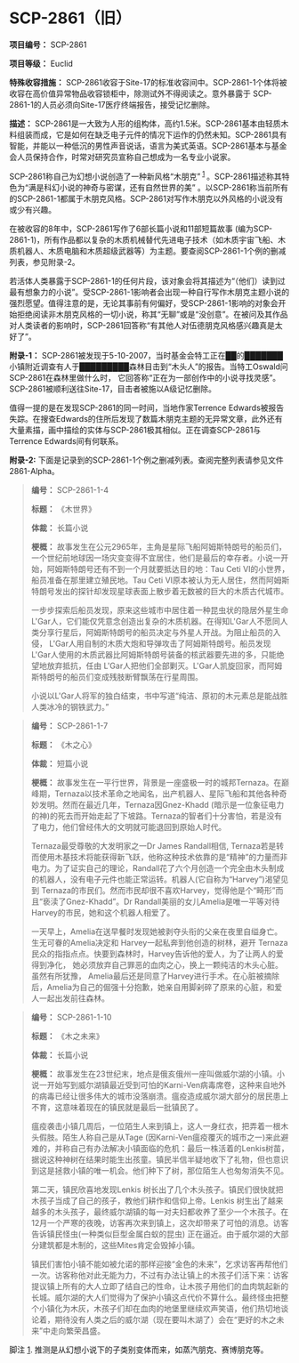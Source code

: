 # SCP-2861（旧）
                        

**项目编号：** SCP-2861

**项目等级：** Euclid

**特殊收容措施：** SCP-2861收容于Site-17的标准收容间中。SCP-2861-1个体将被收容在高价值异常物品收容锁柜中，除测试外不得阅读之。意外暴露于 SCP-2861-1的人员必须向Site-17医疗终端报告，接受记忆删除。

**描述：** SCP-2861是一大致为人形的组构体，高约1.5米。SCP-2861基本由轻质木料组装而成，它是如何在缺乏电子元件的情况下运作的仍然未知。SCP-2861具有智能，并能以一种低沉的男性声音说话，语言为美式英语。SCP-2861基本与基金会人员保持合作，时常对研究员宣称自己想成为一名专业小说家。

SCP-2861称自己为幻想小说创造了一种新风格“木朋克”<sup class='footnoteref'>
 <a shape='rect' class='footnoteref' id='footnoteref-1' href='javascript:;' onclick='WIKIDOT.page.utils.scrollToReference(&apos;footnote-1&apos;)'>1</a>
</sup>。SCP-2861描述称其特色为“满是科幻小说的神奇与密谋，还有自然世界的美” 。以SCP-2861称当前所有的SCP-2861-1都属于木朋克风格。SCP-2861对写作木朋克以外风格的小说没有或少有兴趣。

在被收容的8年中，SCP-2861写作了6部长篇小说和11部短篇故事 (编为SCP-2861-1)，所有作品都以复杂的木质机械替代先进电子技术（如木质宇宙飞船、木质机器人、木质电脑和木质超级武器等）为主题。要查阅SCP-2861-1个例的删减列表，参见附录-2。

若活体人类暴露于SCP-2861-1的任何片段，该对象会将其描述为“（他们）读到过最有想象力的小说”。受SCP-2861-1影响者会出现一种自行写作木朋克主题小说的强烈愿望。值得注意的是，无论其事前有何偏好，受SCP-2861-1影响的对象会开始拒绝阅读非木朋克风格的一切小说，称其“无聊”或是“没创意”。在被问及其作品对人类读者的影响时，SCP-2861回答称“有其他人对伍德朋克风格感兴趣真是太好了”。

**附录-1：** SCP-2861被发现于5-10-2007，当时基金会特工正在██的███████小镇附近调查有人于█████████森林目击到“木头人”的报告。当特工Oswald问SCP-2861在森林里做什么时， 它回答称“正在为一部创作中的小说寻找灵感”。SCP-2861被顺利送往Site-17，目击者被施以A级记忆删除。

值得一提的是在发现SCP-2861的同一时间，当地作家Terrence Edwards被报告失踪。在搜查Edwards的住所后发现了数篇木朋克主题的无异常文章，此外还有大量素描，画中描绘的实体与SCP-2861极其相似。正在调查SCP-2861与Terrence Edwards间有何联系。

**附录-2:**  下面是记录到的SCP-2861-1个例之删减列表。查阅完整列表请参见文件2861-Alpha。


> **编号：** SCP-2861-1-4
> 
> **标题：** 《木世界》
> 
> **体裁：** 长篇小说
> 
> **梗概：** 故事发生在公元2965年，主角是星际飞船阿姆斯特朗号的船员们，一个世纪前地球因一场灾变变得不宜居住，他们是最后的幸存者。小说一开始，阿姆斯特朗号还有不到一个月就要抵达目的地：Tau Ceti VI的小世界，船员准备在那里建立殖民地。Tau Ceti VI原本被认为无人居住，然而阿姆斯特朗号发出的探针却发现星球表面上散步着无数被的巨大的木质古代城市。
> 
> 一步步探索后船员发现，原来这些城市中居住着一种昆虫状的隐居外星生命L'Gar人，它们能仅凭意念创造出复杂的木质机器。在得知L'Gar人不愿同人类分享行星后，阿姆斯特朗号的船员决定与外星人开战。为阻止船员的入侵， L'Gar人用自制的木质大炮和导弹攻击了阿姆斯特朗号。船员发现L'Gar人使用的木质武器比阿姆斯特朗号装备的核武器要先进的多，只能绝望地放弃抵抗，任由 L'Gar人把他们全部剿灭。L'Gar人凯旋回家，而阿姆斯特朗号的船员们变成残肢断臂飘荡在行星周围。
> 
> 小说以L'Gar人将军的独白结束，书中写道“纯洁、原初的木元素总是能战胜人类冰冷的钢铁武力。”
> 


> **编号：** SCP-2861-1-7
> 
> **标题：** 《木之心》
> 
> **体裁：** 短篇小说
> 
> **梗概：** 故事发生在一平行世界，背景是一座盛极一时的城邦Ternaza。在巅峰期，Ternaza以技术革命之地闻名，出产机器人、星际飞船和其他各种奇妙发明。然而在最近几年，Ternaza因Gnez-Khadd (暗示是一位象征电力的神)的死去而开始走起了下坡路。Ternaza的智者们十分害怕，若是没有了电力，他们曾经伟大的文明就可能退回到原始人时代。
> 
> Ternaza最受尊敬的大发明家之一Dr James Randall相信, Ternaza若是转而使用木基技术将能获得新飞跃，他称这种技术依靠的是“精神”的力量而非电力。为了证实自己的理论，Randall花了六个月创造一个完全由木头制成的机器人，没有电子元件也能正常运转。机器人(它自称为“Harvey”)渴望见到 Ternaza的市民们。然而市民却很不喜欢Harvey，觉得他是个“畸形”而且“亵渎了Gnez-Khadd”。Dr Randall美丽的女儿Amelia是唯一平等对待Harvey的市民，她和这个机器人相爱了。
> 
> 一天早上，Amelia在送早餐时发现她被剥夺头衔的父亲在夜里自缢身亡。 生无可眷的Amelia决定和 Harvey一起私奔到他创造的树林，避开 Ternaza民众的指指点点。快要到森林时，Harvey告诉他的爱人，为了让两人的爱得到净化， 她必须放弃自己罪恶的血肉之心，换上一颗纯洁的木头心脏。虽然有所犹豫， Amelia最后还是同意了Harvey进行手术。在心脏被摘除后，Amelia为自己的倔强十分抱歉，她亲自用脚剁碎了原来的心脏，和爱人一起出发前往森林。
> 


> **编号：** SCP-2861-1-10
> 
> **标题：** 《木之未来》
> 
> **体裁：** 长篇小说
> 
> **梗概：**  故事发生在23世纪末，地点是俄亥俄州一座叫做威尔湖的小镇。小说一开始写到威尔湖镇最近受到可怕的Karni-Ven病毒席卷，这种来自地外的病毒已经让很多伟大的城市没落崩溃。瘟疫造成威尔湖大部分的居民患上不育，这意味着现在的镇民就是最后一批镇民了。
> 
> 瘟疫袭击小镇几周后，一位陌生人来到镇上，这人一身红衣，把弄着一根木头假肢。陌生人称自己是从Tage (因Karni-Ven瘟疫覆灭的城市之一)来此避难的，并称自己有办法解决小镇面临的危机：最后一株活着的Lenkis树苗，据说这种神树在结果时能生出孩童。镇民半信半疑地收下了礼物，但也意识到这是拯救小镇的唯一机会。他们种下了树，那位陌生人也匆匆消失不见。
> 
> 第二天，镇民欣喜地发现Lenkis 树长出了几个木头孩子。镇民们很快就把木孩子当成了自己的孩子，教他们耕作和信仰上帝。Lenkis 树生出了越来越多的木头孩子，最终威尔湖镇的每一对夫妇都收养了至少一个木孩子。在12月一个严寒的夜晚，访客再次来到镇上，这次却带来了可怕的消息。访客告诉镇民怪虫(一种类似巨型金属白蚁的昆虫) 正在逼近。由于威尔湖的大部分建筑都是木制的，这些Mites肯定会毁掉小镇。
> 
> 镇民们害怕小镇不能如被允诺的那样迎接“金色的未来”，乞求访客再帮他们一次。访客称他对此无能为力，不过有办法让镇上的木孩子们活下来：访客提议镇上所有的大人立即了结自己的性命，让木孩子用他们的血肉筑起新的长城。威尔湖的大人们觉得为了保护小镇这点代价不算什么。最终怪虫把整个小镇化为木灰，木孩子们却在血肉的地堡里继续欢声笑语，他们热切地谈论着，期待没有人类之后的威尔湖（现在要叫木湖了）会在“更好的木之未来”中走向繁荣昌盛。
> 


脚注
<a shape='rect' href='javascript:;' onclick='WIKIDOT.page.utils.scrollToReference(&apos;footnoteref-1&apos;)'>1</a>. 推测是从幻想小说下的子类别变体而来，如蒸汽朋克、赛博朋克等。


                    